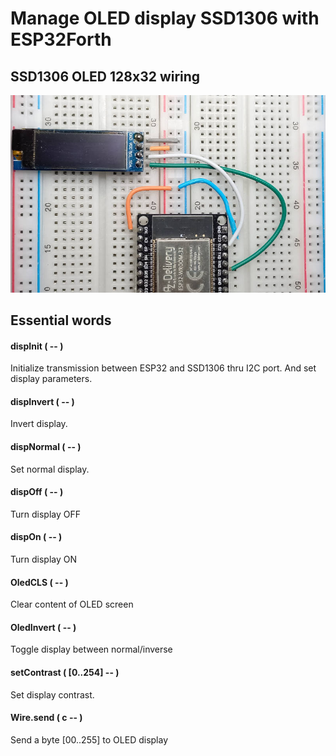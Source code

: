 <h1>Manage OLED display SSD1306 with ESP32Forth</h1>
<h2>SSD1306 OLED 128x32 wiring</h2>
<img src="https://github.com/MPETREMANN11/ESP32forth/blob/main/displays/SSD1306/SSD1306wiring.jpg"/>

<h2>Essential words</h2>

<h4>dispInit ( -- )</h4>
<p>Initialize transmission between ESP32 and SSD1306 thru I2C port. And set display parameters.</p>

<h4>dispInvert ( -- )</h4>
<p>Invert display.</p>

<h4>dispNormal ( -- )</h4>
<p>Set normal display.</p>

<h4>dispOff ( -- )</h4>
<p>Turn display OFF</p>

<h4>dispOn ( -- )</h4>
<p>Turn display ON</p>

<h4>OledCLS ( -- )</h4>
<p>Clear content of OLED screen</p>

<h4>OledInvert ( -- )</h4>
<p>Toggle display between normal/inverse</p>

<h4>setContrast ( [0..254] -- )</h4>
<p>Set display contrast.</h4>

<h4>Wire.send ( c -- )</h4>
<p>Send a byte [00..255] to OLED display</p>

